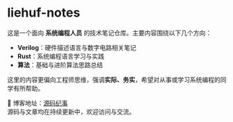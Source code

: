 # liehuf-notes

这是一个面向 **系统编程人员** 的技术笔记仓库。主要内容围绕以下几个方向：

- **Verilog**：硬件描述语言与数字电路相关笔记  
- **Rust**：系统编程语言学习与实践  
- **算法**：基础与进阶算法思路总结  

这里的内容更偏向工程师思维，强调**实际、务实**，希望对从事或学习系统编程的同学有所帮助。  

📖 博客地址：[源码纪事](https://blog.yuanmajishi.top)  
源码与文章均在持续更新中，欢迎访问与交流。
